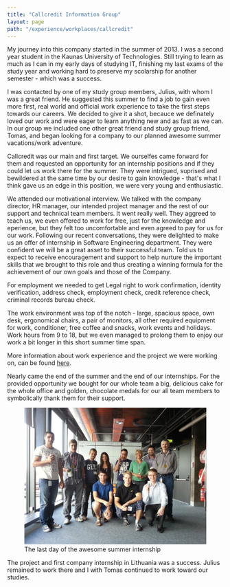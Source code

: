 ```yaml
---
title: "Callcredit Information Group"
layout: page
path: "/experience/workplaces/callcredit"
---
```


My journey into this company started in the summer of 2013. I was a second year student in the Kaunas University of Technologies. Still trying to learn as much as I can in my early days of studying IT, finishing my last exams of the study year and working hard to preserve my scolarship for another semester - which was a success. 

I was contacted by one of my study group members, Julius, with whom I was a great friend. He suggested this summer to find a job to gain even more first, real world and official work experience to take the first steps towards our careers. We decided to give it a shot, becauce we definately loved our work and were eager to learn anything new and as fast as we can. In our group we included one other great friend and study group friend, Tomas, and began looking for a company to our planned awesome summer vacations/work adventure. 

Callcredit was our main and first target. We ourselfes came forward for them and requested an opportunity for an internship positions and if they could let us work there for the summer. They were intrigued, suprised and bewildered at the same time by our desire to gain knowledge - that's what I think gave us an edge in this position, we were very young and enthusiastic.

We attended our motivational interview. We talked with the company director, HR manager, our intended project manager and the rest of our support and technical team members. It went really well. They aggreed to teach us, we even offered to work for free, just for the knowledge and eperience, but they felt too uncomfortable and even agreed to pay for us for our work. Following our recent conversations, they were delighted to make us an offer of internship in Software Engineering department. They were confident we will be a great asset to their successful team. Told us to expect to receive encouragement and support to help nurture the important skills that we brought to this role and thus creating a winning formula for the achievement of our own goals and those of the Company. 

For employment we needed to get Legal right to work confirmation, identity verification, address check, employment check, credit reference check, criminal records bureau check.

The work environment was top of the notch - large, spacious space, own desk, ergonomical chairs, a pair of monitors, all other required equipment for work, conditioner, free coffee and snacks, work events and holidays. Work hours from 9 to 18, but we even managed to prolong them to enjoy our work a bit longer in this short summer time span.

More information about work experience and the project we were working on, can be found <a href="../projects/employees-evaluation-system">here</a>.

Nearly came the end of the summer and the end of our internships. For the provided opportunity we bought for our whole team a big, delicious cake for the whole office and golden, chocolate medals for our all team members to symbolically thank them for their support.

<figure>
	<img src="./summer-end.jpg" alt="The end of the awesome summer internship">
	<figcaption>The last day of the awesome summer internship</figcaption>
</figure>

The project and first company internship in Lithuania was a success. Julius remained to work there and I with Tomas continued to work toward our studies.
